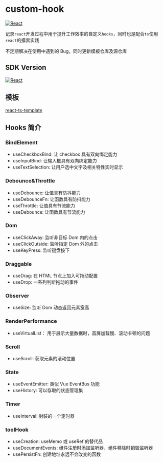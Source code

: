 # custom-hook

[![React](https://img.shields.io/badge/-React-%232c3e50?style=for-the-badge&logo=React&logoColor=%2356d5fa)](https://github.com/closer58/react-custom-hook)

记录`react`开发过程中用于提升工作效率的自定义`hooks`，同时也是配合`ts`使用`react`的摸索实践

不定期解决在使用中遇到的 Bug，同时更新模板仓库及源仓库

## SDK Version

[![React](https://img.shields.io/badge/React-%3E16.8-blue)](https://github.com/MYWProgram/react-custom-hook)

## 模板

[react-ts-template](https://github.com/MYWProgram/react-ts-template)

## Hooks 简介

### BindElement

- useCheckboxBind: 让 checkbox 具有双向绑定能力
- useInputBind: 让输入框具有双向绑定能力
- useTextSelection: 让用户选中文字及相关特性实时显示

### Debounce&Throttle

- useDebounce: 让值具有防抖能力
- useDebounceFn: 让函数具有防抖能力
- useThrottle: 让值具有节流能力
- useDebounce: 让函数具有节流能力

### Dom

- useClickAway: 监听非目标 Dom 内的点击
- useClickOutside: 监听指定 Dom 外的点击
- useKeyPress: 监听键盘按下

### Draggable

- useDrag: 在 HTML 节点上加入可拖动配置
- useDrop: 一系列判断拖动的事件

### Observer

- useSize: 监听 Dom 动态返回元素宽高

### RenderPerformance

- useVirtualList： 用于展示大量数据时，首屏加载慢、滚动卡顿的问题

### Scroll

- useScroll: 获取元素的滚动位置

### State

- useEventEmitter: 类似 Vue EventBus 功能
- useHistory: 可以存取的状态管理集

### Timer

- useInterval: 封装的一个定时器

### toolHook

- useCreation: useMemo 或 useRef 的替代品
- useDocumentEvents: 组件注册时添加监听器，组件移除时销毁监听器
- usePersistFn: 创建地址永远不会改变的函数

